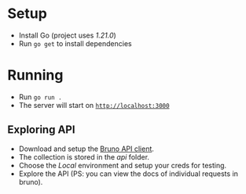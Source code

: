 # Setup

- Install Go (project uses *1.21.0*)
- Run `go get` to install dependencies

# Running

- Run `go run .`
- The server will start on [`http://localhost:3000`](http://localhost:3000)

## Exploring API

- Download and setup the [Bruno API client](https://www.usebruno.com/).
- The collection is stored in the *api* folder.
- Choose the *Local* environment and setup your creds for testing.
- Explore the API (PS: you can view the docs of individual requests in bruno).